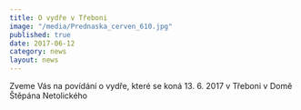 ```yaml
---
title: O vydře v Třeboni
image: "/media/Prednaska_cerven_610.jpg"
published: true
date: 2017-06-12
category: news
layout: news
---
```

Zveme Vás na povídání o vydře, které se koná 13. 6. 2017 v Třeboni
v Domě Štěpána Netolického
